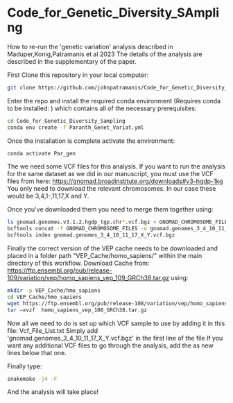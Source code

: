 # Code_for_Genetic_Diversity_SAmpling

How to re-run the 'genetic variation' analysis described in Maduper,Konig,Patramanis et al 2023
The details of the analysis are described in the supplementary of the paper.

First Clone this repository in your local computer:

```bash
git clone https://github.com/johnpatramanis/Code_for_Genetic_Diversity_Sampling.git
```

Enter the repo and install the required conda environment (Requires conda to be installed: ) which contains all of the necessary prerequisites:



```bash
cd Code_for_Genetic_Diversity_Sampling
conda env create -f Paranth_Genet_Variat.yml
```

Once the installation is complete activate the environment:

```bash
conda activate Par_gen
```

The we need some VCF files for this analysis. If you want to run the analysis for the same dataset as we did in our manuscript, you must use the VCF files from here:
https://gnomad.broadinstitute.org/downloads#v3-hgdp-1kg
You only need to download the relevant chromosomes. In our case these would be 3,4,1-,11,17,X and Y.

Once you've downloaded them you need to merge them together using:

```bash
ls gnomad.genomes.v3.1.2.hgdp_tgp.chr*.vcf.bgz > GNOMAD_CHROMOSOME_FILES
bcftools concat -f GNOMAD_CHROMOSOME_FILES -o gnomad.genomes_3_4_10_11_17_X_Y.vcf.bgz
bcftools index gnomad.genomes_3_4_10_11_17_X_Y.vcf.bgz
```

Finally the correct version of the VEP cache needs to be downloaded and placed in a folder path "VEP_Cache/homo_sapiens/" within the main directory of this workflow.
Download Cache from: https://ftp.ensembl.org/pub/release-109/variation/vep/homo_sapiens_vep_109_GRCh38.tar.gz using:

```bash
mkdir -p VEP_Cache/hmo_sapiens
cd VEP_Cache/hmo_sapiens
wget https://ftp.ensembl.org/pub/release-108/variation/vep/homo_sapiens_vep_108_GRCh38.tar.gz
tar –xvzf  homo_sapiens_vep_108_GRCh38.tar.gz
```

Now all we need to do is set up which VCF sample to use by adding it in this file: Vcf_File_List.txt
Simply add 'gnomad.genomes_3_4_10_11_17_X_Y.vcf.bgz' in the first line of the file
If you want any additional VCF files to go through the analysis, add the as new lines below that one.

Finally type:
```bash
snakemake -j4 -F
```

And the analysis will take place!
